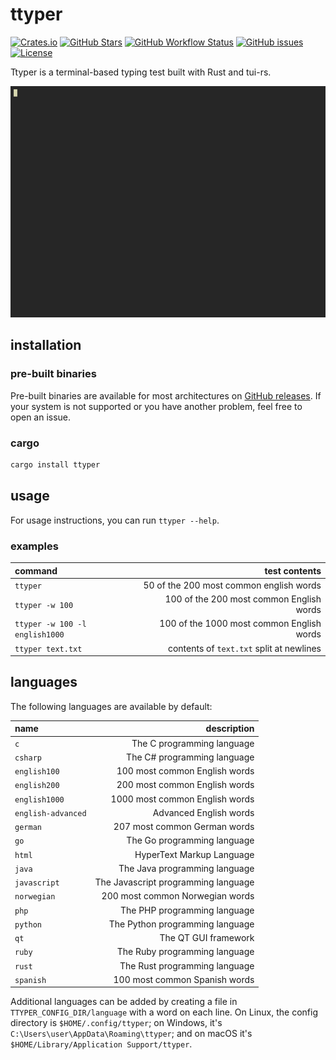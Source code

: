 # ttyper

[![Crates.io](https://img.shields.io/crates/v/ttyper)](https://crates.io/crates/ttyper)
[![GitHub Stars](https://img.shields.io/github/stars/max-niederman/ttyper)](https://github.com/max-niederman/ttyper)
[![GitHub Workflow Status](https://img.shields.io/github/workflow/status/max-niederman/ttyper/Rust)](https://github.com/max-niederman/ttyper/actions)
[![GitHub issues](https://img.shields.io/github/issues/max-niederman/ttyper)](https://github.com/max-niederman/ttyper/issues)
[![License](https://img.shields.io/crates/l/ttyper)](./LICENSE.md)

Ttyper is a terminal-based typing test built with Rust and tui-rs.

![Recording](./resources/recording.gif)

## installation

### pre-built binaries

Pre-built binaries are available for most architectures on [GitHub releases](https://github.com/max-niederman/ttyper/releases). If your system is not supported or you have another problem, feel free to open an issue.

### cargo

```bash
cargo install ttyper
```

## usage

For usage instructions, you can run `ttyper --help`.

### examples

| command                        |                             test contents |
| :----------------------------- | ----------------------------------------: |
| `ttyper`                       |   50 of the 200 most common english words |
| `ttyper -w 100`                |  100 of the 200 most common English words |
| `ttyper -w 100 -l english1000` | 100 of the 1000 most common English words |
| `ttyper text.txt`              |  contents of `text.txt` split at newlines |

## languages

The following languages are available by default:

| name               |                         description |
| :----------------- | ----------------------------------: |
| `c`                |          The C programming language |
| `csharp`           |         The C# programming language |
| `english100`       |       100 most common English words |
| `english200`       |       200 most common English words |
| `english1000`      |      1000 most common English words |
| `english-advanced` |              Advanced English words |
| `german`           |        207 most common German words |
| `go`               |         The Go programming language |
| `html`             |           HyperText Markup Language |
| `java`             |       The Java programming language |
| `javascript`       | The Javascript programming language |
| `norwegian`        |     200 most common Norwegian words |
| `php`              |        The PHP programming language |
| `python`           |     The Python programming language |
| `qt`               |                The QT GUI framework |
| `ruby`             |       The Ruby programming language |
| `rust`             |       The Rust programming language |
| `spanish`          |       100 most common Spanish words |

Additional languages can be added by creating a file in `TTYPER_CONFIG_DIR/language` with a word on each line. On Linux, the config directory is `$HOME/.config/ttyper`; on Windows, it's `C:\Users\user\AppData\Roaming\ttyper`; and on macOS it's `$HOME/Library/Application Support/ttyper`.
